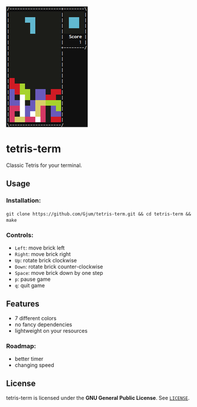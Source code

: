 ![Screenshot](https://github.com/Gjum/tetris-term/blob/master/screenshot.png)

tetris-term
===========

Classic Tetris for your terminal.

Usage
-----

### Installation:

`git clone https://github.com/Gjum/tetris-term.git && cd tetris-term && make`

### Controls:

 - `Left`:  move brick left
 - `Right`: move brick right
 - `Up`:    rotate brick clockwise
 - `Down`:  rotate brick counter-clockwise
 - `Space`: move brick down by one step
 - `p`:     pause game
 - `q`:     quit game

Features
--------

- 7 different colors
- no fancy dependencies
- lightweight on your resources

### Roadmap:

- better timer
- changing speed

License
-------

tetris-term is licensed under the **GNU General Public License**. See [`LICENSE`](https://github.com/Gjum/tetris-term/blob/master/LICENSE).

